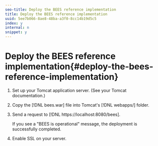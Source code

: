 ```yaml
---
seo-title: Deploy the BEES reference implementation
title: Deploy the BEES reference implementation
uuid: 5ee7b066-8ae8-48ba-a3f0-8cc14b19d5c5
index: y
internal: n
snippet: y
---
```


# Deploy the BEES reference implementation{#deploy-the-bees-reference-implementation}

1. Set up your Tomcat application server. (See your Tomcat documentation.)
1. Copy the [!DNL bees.war] file into Tomcat's [!DNL webapps/] folder.
1. Send a request to [!DNL https://localhost:8080/bees].

   If you see a "BEES is operational" message, the deployment is successfully completed.
1. Enable SSL on your server.

